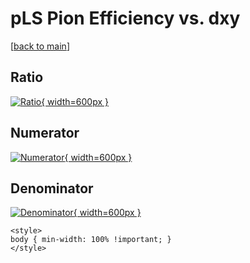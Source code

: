 # pLS Pion Efficiency vs. dxy

[[back to main](./)]



## Ratio

[![Ratio](../mtv/var/pLS_211_eff_dxy.png){ width=600px }](../mtv/var/pLS_211_eff_dxy.pdf)

## Numerator

[![Numerator](../mtv/num/pLS_211_eff_dxy_num0.png){ width=600px }](../mtv/num/pLS_211_eff_dxy_num0.pdf)

## Denominator

[![Denominator](../mtv/den/pLS_211_eff_dxy_den.png){ width=600px }](../mtv/den/pLS_211_eff_dxy_den.pdf)


``` {=html}
<style>
body { min-width: 100% !important; }
</style>
```
